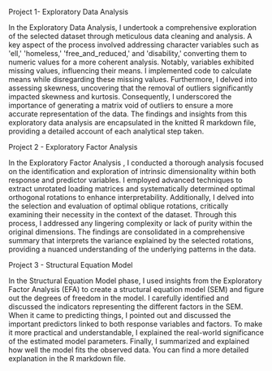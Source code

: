 Project 1- Exploratory Data Analysis

In the Exploratory Data Analysis, I undertook a comprehensive exploration of the selected dataset through meticulous data cleaning and analysis. A key aspect of the process involved addressing character variables such as 'ell,' 'homeless,' 'free_and_reduced,' and 'disability,' converting them to numeric values for a more coherent analysis. Notably, variables exhibited missing values, influencing their means. I implemented code to calculate means while disregarding these missing values. Furthermore, I delved into assessing skewness, uncovering that the removal of outliers significantly impacted skewness and kurtosis. Consequently, I underscored the importance of generating a matrix void of outliers to ensure a more accurate representation of the data. The findings and insights from this exploratory data analysis are encapsulated in the knitted R markdown file, providing a detailed account of each analytical step taken.

Project 2 - Exploratory Factor Analysis

In the Exploratory Factor Analysis , I conducted a thorough analysis focused on the identification and exploration of intrinsic dimensionality within both response and predictor variables. I employed advanced techniques to extract unrotated loading matrices and systematically determined optimal orthogonal rotations to enhance interpretability. Additionally, I delved into the selection and evaluation of optimal oblique rotations, critically examining their necessity in the context of the dataset. Through this process, I addressed any lingering complexity or lack of purity within the original dimensions. The findings are consolidated in a comprehensive summary that interprets the variance explained by the selected rotations, providing a nuanced understanding of the underlying patterns in the data.

Project 3 - Structural Equation Model

In the Structural Equation Model phase, I used insights from the Exploratory Factor Analysis (EFA) to create a structural equation model (SEM) and figure out the degrees of freedom in the model. I carefully identified and discussed the indicators representing the different factors in the SEM. When it came to predicting things, I pointed out and discussed the important predictors linked to both response variables and factors. To make it more practical and understandable, I explained the real-world significance of the estimated model parameters. Finally, I summarized and explained how well the model fits the observed data. You can find a more detailed explanation in the R markdown file.

